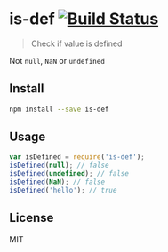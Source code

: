 # is-def [![Build Status][travis-image]][travis-url]

> Check if value is defined

Not `null`, `NaN` or `undefined`

## Install

```sh
npm install --save is-def
```

## Usage

```js
var isDefined = require('is-def');
isDefined(null); // false
isDefined(undefined); // false
isDefined(NaN); // false
isDefined('hello'); // true
```

## License

MIT

[travis-url]: https://travis-ci.org/andrepolischuk/is-def
[travis-image]: https://travis-ci.org/andrepolischuk/is-def.svg?branch=master
